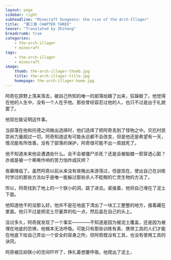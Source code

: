 ```yaml
---
layout: page
sidebar: right
subheadline: "Minecraft Dungeons: the rise of the Arch-Illager"
title:  "第三章 CHAPTER THREE"
teaser: "Translated by Zhihang"
breadcrumb: true
categories:
    - the-arch-illager
    - minecraft
tags:
    - the-arch-illager
    - minecraft
image:
    thumb: the-arch-illager-thumb.jpg
    title: the-arch-illager-title.jpg
    homepage: the-arch-illager-home.jpg
---
```

阿奇在原野上荡来荡去，被自己所知的唯一的部落给踢了出来，狂躁极了。他觉得在他的人生中，没有一个人在乎他。那些曾经容忍过他的人，也只不过是出于礼貌罢了。

他现在能证明这件事。

当部落在他和托德之间做出选择时，他们选择了把阿奇丢到了怪物之中。灾厄村民崇尚力量超过一切，阿奇知道这有可能永远都不会改变，但是他还是希望有一天，情况能有所改善。没有了部落的保护，阿奇很可能不出一周就死了。

他不知道未来他会遭遇些什么。会不会被僵尸杀死？还是会被骷髅一箭穿透心脏？亦或是被一个嘶嘶作响的苦力怕炸成灰烬？

夜幕降临了。虽然阿奇以前从来没有夜晚出来游荡过，但是现在，使出自己在训练时学过的那些方法似乎是唯一能躲过那些杀人不眨眼的亡灵生物的方法了。

所以，阿奇找到了地上的一个狭小的洞，跳了进去。紧接着，他将自己埋在了泥土下面。

他知道他干的没那么好。他并不是在地底下清出了一块工工整整的地方，接着藏在里面。他只不过是把泥土尽量弄的松一点，然后盖在自己的头上。

没过多久，阿奇就发现了一个事实————不知道是因为被泥土覆盖，还是因为被埋在地底的恐惧，他根本无法呼吸。可能只有那些训练有素、携带工具的人们才能在地底下给自己弄出一个安全的容身之所，但阿奇既没有工具，也没有使用工具的诀窍。

阿奇被压抑狭小的空间吓坏了，挣扎着想要呼吸，他爬出了泥土，